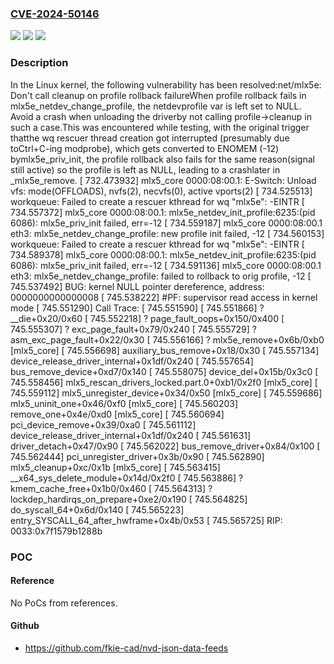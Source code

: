 ### [CVE-2024-50146](https://cve.mitre.org/cgi-bin/cvename.cgi?name=CVE-2024-50146)
![](https://img.shields.io/static/v1?label=Product&message=Linux&color=blue)
![](https://img.shields.io/static/v1?label=Version&message=3ef14e463f6ed0218710f56b97e1a7d0448784d2%3C%20db84cb4c8c565e6d4de84b23c2818b63991adfdd%20&color=brighgreen)
![](https://img.shields.io/static/v1?label=Vulnerability&message=n%2Fa&color=brighgreen)

### Description

In the Linux kernel, the following vulnerability has been resolved:net/mlx5e: Don't call cleanup on profile rollback failureWhen profile rollback fails in mlx5e_netdev_change_profile, the netdevprofile var is left set to NULL. Avoid a crash when unloading the driverby not calling profile->cleanup in such a case.This was encountered while testing, with the original trigger thatthe wq rescuer thread creation got interrupted (presumably due toCtrl+C-ing modprobe), which gets converted to ENOMEM (-12) bymlx5e_priv_init, the profile rollback also fails for the same reason(signal still active) so the profile is left as NULL, leading to a crashlater in _mlx5e_remove. [  732.473932] mlx5_core 0000:08:00.1: E-Switch: Unload vfs: mode(OFFLOADS), nvfs(2), necvfs(0), active vports(2) [  734.525513] workqueue: Failed to create a rescuer kthread for wq "mlx5e": -EINTR [  734.557372] mlx5_core 0000:08:00.1: mlx5e_netdev_init_profile:6235:(pid 6086): mlx5e_priv_init failed, err=-12 [  734.559187] mlx5_core 0000:08:00.1 eth3: mlx5e_netdev_change_profile: new profile init failed, -12 [  734.560153] workqueue: Failed to create a rescuer kthread for wq "mlx5e": -EINTR [  734.589378] mlx5_core 0000:08:00.1: mlx5e_netdev_init_profile:6235:(pid 6086): mlx5e_priv_init failed, err=-12 [  734.591136] mlx5_core 0000:08:00.1 eth3: mlx5e_netdev_change_profile: failed to rollback to orig profile, -12 [  745.537492] BUG: kernel NULL pointer dereference, address: 0000000000000008 [  745.538222] #PF: supervisor read access in kernel mode<snipped> [  745.551290] Call Trace: [  745.551590]  <TASK> [  745.551866]  ? __die+0x20/0x60 [  745.552218]  ? page_fault_oops+0x150/0x400 [  745.555307]  ? exc_page_fault+0x79/0x240 [  745.555729]  ? asm_exc_page_fault+0x22/0x30 [  745.556166]  ? mlx5e_remove+0x6b/0xb0 [mlx5_core] [  745.556698]  auxiliary_bus_remove+0x18/0x30 [  745.557134]  device_release_driver_internal+0x1df/0x240 [  745.557654]  bus_remove_device+0xd7/0x140 [  745.558075]  device_del+0x15b/0x3c0 [  745.558456]  mlx5_rescan_drivers_locked.part.0+0xb1/0x2f0 [mlx5_core] [  745.559112]  mlx5_unregister_device+0x34/0x50 [mlx5_core] [  745.559686]  mlx5_uninit_one+0x46/0xf0 [mlx5_core] [  745.560203]  remove_one+0x4e/0xd0 [mlx5_core] [  745.560694]  pci_device_remove+0x39/0xa0 [  745.561112]  device_release_driver_internal+0x1df/0x240 [  745.561631]  driver_detach+0x47/0x90 [  745.562022]  bus_remove_driver+0x84/0x100 [  745.562444]  pci_unregister_driver+0x3b/0x90 [  745.562890]  mlx5_cleanup+0xc/0x1b [mlx5_core] [  745.563415]  __x64_sys_delete_module+0x14d/0x2f0 [  745.563886]  ? kmem_cache_free+0x1b0/0x460 [  745.564313]  ? lockdep_hardirqs_on_prepare+0xe2/0x190 [  745.564825]  do_syscall_64+0x6d/0x140 [  745.565223]  entry_SYSCALL_64_after_hwframe+0x4b/0x53 [  745.565725] RIP: 0033:0x7f1579b1288b

### POC

#### Reference
No PoCs from references.

#### Github
- https://github.com/fkie-cad/nvd-json-data-feeds

